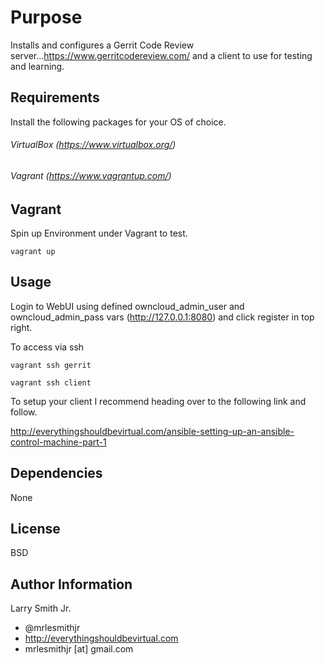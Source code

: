 Purpose
=========

Installs and configures a Gerrit Code Review server...https://www.gerritcodereview.com/ and a client to use for testing and learning.

Requirements
------------

Install the following packages for your OS of choice.

###### VirtualBox (https://www.virtualbox.org/)

###### Vagrant (https://www.vagrantup.com/)

Vagrant
-------
Spin up Environment under Vagrant to test.
````
vagrant up
````

Usage
-----

Login to WebUI using defined owncloud_admin_user and owncloud_admin_pass vars (http://127.0.0.1:8080) and click register in top right.

To access via ssh
````
vagrant ssh gerrit
````
````
vagrant ssh client
````

To setup your client I recommend heading over to the following link and follow.

http://everythingshouldbevirtual.com/ansible-setting-up-an-ansible-control-machine-part-1

Dependencies
------------

None

License
-------

BSD

Author Information
------------------

Larry Smith Jr.
- @mrlesmithjr
- http://everythingshouldbevirtual.com
- mrlesmithjr [at] gmail.com
